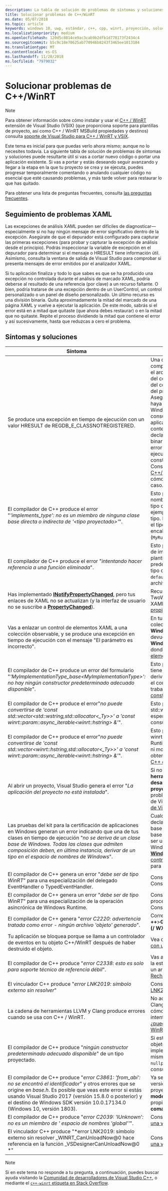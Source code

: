 ```yaml
---
description: La tabla de solución de problemas de síntomas y soluciones de este tema puede resultarte útil si vas a cortar nuevo código o portar una aplicación existente.
title: Solucionar problemas de C++/WinRT
ms.date: 05/07/2018
ms.topic: article
keywords: windows 10, uwp, estándar, c++, cpp, winrt, proyección, solución de problemas, HRESULT, error
ms.localizationpriority: medium
ms.openlocfilehash: 120d5c8014ce9ac3cab9b2dfb1d778173f2434c4
ms.sourcegitcommit: b5c9c18e70625ab770946b8243f3465ee1013184
ms.translationtype: MT
ms.contentlocale: es-ES
ms.lasthandoff: 11/28/2018
ms.locfileid: "7979032"
---
```

# <a name="troubleshooting-cwinrt-issues"></a>Solucionar problemas de C++/WinRT

> [!NOTE]
> Para obtener información sobre cómo instalar y usar el [C++ / WinRT](/windows/uwp/cpp-and-winrt-apis/intro-to-using-cpp-with-winrt) extensión de Visual Studio (VSIX) (que proporciona soporte para plantillas de proyecto, así como C++ / WinRT MSBuild propiedades y destinos) consulta [soporte de Visual Studio para C++ / WinRT y VSIX](intro-to-using-cpp-with-winrt.md#visual-studio-support-for-cwinrt-and-the-vsix).

Este tema es inicial para que puedas verlo ahora mismo; aunque no lo necesites todavía. La siguiente tabla de solución de problemas de síntomas y soluciones puede resultarte útil si vas a cortar nuevo código o portar una aplicación existente. Si vas a portar y estás deseando seguir avanzando y llegar a la etapa en la que tu proyecto se crea y se ejecuta, puedes progresar temporalmente comentando o anulando cualquier código no esencial que esté causando problemas, y más tarde volver para restaurar lo que has quitado.

Para obtener una lista de preguntas frecuentes, consulta [las preguntas frecuentes](faq.md).

## <a name="tracking-down-xaml-issues"></a>Seguimiento de problemas XAML
Las excepciones de análisis XAML pueden ser difíciles de diagnosticar&mdash;especialmente si no hay ningún mensaje de error significativo dentro de la excepción. Asegúrate de que el depurador está configurado para capturar las primeras excepciones (para probar y capturar la excepción de análisis desde el principio). Podrás inspeccionar la variable de excepción en el depurador para determinar si el mensaje o HRESULT tiene información útil. Asimismo, consulta la ventana de salida de Visual Studio para comprobar si presenta mensajes de error emitidos por el analizador XAML.

Si tu aplicación finaliza y todo lo que sabes es que se ha producido una excepción no controlada durante el análisis de marcado XAML, podría deberse al resultado de una referencia (por clave) a un recurso faltante. O bien, podría tratarse de una excepción dentro de un UserControl, un control personalizado o un panel de diseño personalizado. Un último recurso es una división binaria. Quita aproximadamente la mitad del marcado de una página XAML y vuelve a ejecutar la aplicación. De este modo, sabrás si el error está en a mitad que quitaste (que ahora debes restaurar) o en la mitad que no quitaste. Repite el proceso dividiendo la mitad que contiene el error y así sucesivamente, hasta que reduzcas a cero el problema.

## <a name="symptoms-and-remedies"></a>Síntomas y soluciones
| Síntoma | Solución |
|---------|--------|
| Se produce una excepción en tiempo de ejecución con un valor HRESULT de REGDB_E_CLASSNOTREGISTERED. | Una causa de este error es que no pueda cargarse tu componente de Windows Runtime. Asegúrate de que el archivo de metadatos (`.winmd`) de Windows Runtime del componente tenga el mismo nombre que el binario del componente (el `.dll`), que también es el nombre del proyecto y el nombre del espacio de nombres raíz. Asegúrate también de que el proceso de compilación haya copiado correctamente los metadatos de Windows Runtime y el binario en la carpeta `Appx` de consumo. Y comprueba que el `AppxManifest.xml` de la aplicación de consumo (también en la carpeta `Appx`) contenga un elemento **&lt;InProcessServer&gt;** que declare correctamente la clase activable y el nombre binario. Este error también puede ocurrir si cometes el error de crear instancias de una clase en tiempo de ejecución implementada localmente mediante el constructor predeterminado del tipo proyectado. Consulta [Controles XAML; enlazar a una propiedad C++/WinRT](binding-property.md) para obtener más información sobre cómo utilizar correctamente el tipo proyectado en este caso. |
| El compilador de C++ produce el error "*'implements_type': no es un miembro de ninguna clase base directa o indirecta de '&lt;tipo proyectado&gt;'*". | Esto puede suceder cuando se llama a **make** con el nombre del espacio de nombres no calificado de tu tipo de implementación (**MyRuntimeClass**, por ejemplo), y no has incluido el encabezado de dicho tipo. El compilador interpreta **MyRuntimeClass** como el tipo proyectado. La solución consiste en incluir el encabezado para el tipo de implementación (`MyRuntimeClass.h`, por ejemplo). |
| El compilador de C++ produce el error "*intentando hacer referencia a una función eliminada*". | Esto puede suceder cuando se llama a **make** y el tipo de implementación que pasas como el parámetro de plantilla tiene un constructor `= delete` predeterminado. Edita el archivo de encabezado del tipo de implementación y cambia `= delete` a `= default`. También puedes agregar un constructor al archivo IDL para la clase en tiempo de ejecución. |
| Has implementado [**INotifyPropertyChanged**](/uwp/api/windows.ui.xaml.data.inotifypropertychanged), pero tus enlaces de XAML no se actualizan (y la interfaz de usuario no se suscribe a [**PropertyChanged**](/uwp/api/windows.ui.xaml.data.inotifypropertychanged.PropertyChanged)). | Recuerda que tienes que establecer `Mode=OneWay` (o TwoWay) en tu expresión de enlace en marcado XAML. Consulta [Controles XAML; enlazar a una propiedad C++/WinRT](binding-property.md) |
| Vas a enlazar un control de elementos XAML a una colección observable, y se produce una excepción en tiempo de ejecución con el mensaje "El parámetro es incorrecto". | En tu IDL e implementación, declara cualquier colección observable como el tipo **Windows.Foundation.Collections.IVector<IInspectable>**. Pero devuelve un objeto que implemente **Windows.Foundation.Collections.IObservableVector<T>**, donde T es tu tipo de elemento. Consulta [Controles de elementos XAML; enlazar a una colección C++/WinRT](binding-collection.md)  |
| El compilador de C++ produce un error del formulario "*'MyImplementationType_base&lt;MyImplementationType&gt;': no hay ningún constructor predeterminado adecuado disponible*".|Esto puede suceder si has derivado de un tipo que tiene un constructor no trivial. Tu constructor del tipo derivado necesita pasar los parámetros que necesita el constructor del tipo base. Para obtener un ejemplo trabajado, consulta [Derivar de un tipo que tiene un constructor no trivial](author-apis.md#deriving-from-a-type-that-has-a-non-default-constructor)|
| El compilador de C++ produce el error"*no puede convertirse de 'const std::vector&lt;std::wstring,std::allocator&lt;_Ty&gt;&gt;' a 'const winrt::param::async_iterable&lt;winrt::hstring&gt; &'*".|Esto puede suceder cuando se pasa un std::vector de std::wstring a una API de Windows Runtime que espera una colección. Para obtener más información, consulta [Tipos de datos C++ estándar y C++/WinRT](std-cpp-data-types.md).|
| El compilador de C++ produce el error"*no puede convertirse de 'const std::vector&lt;winrt::hstring,std::allocator&lt;_Ty&gt;&gt;' a 'const winrt::param::async_iterable&lt;winrt::hstring&gt; &'*".|Esto puede suceder cuando se pasa un std::vector de winrt::hstring a una API asincrónica de Windows Runtime que espera una colección, y no has copiado ni movido el vector al destinatario asincrónico. Para obtener más información, consulta [Tipos de datos C++ estándar y C++/WinRT](std-cpp-data-types.md).|
| Al abrir un proyecto, Visual Studio genera el error "*La aplicación del proyecto no está instalada*".|Si no lo has hecho todavía, debes instalar **herramientas de Windows Universal para el desarrollo de C++** desde dentro del diálogo **Nuevo proyecto** de Visual Studio. Si esto no resuelve el problema, el proyecto puede depender de la extensión de Visual Studio (VSIX) C++/WinRT (consulta [Soporte de Visual Studio para C++/WinRT, y VSIX](intro-to-using-cpp-with-winrt.md#visual-studio-support-for-cwinrt-and-the-vsix)).|
| Las pruebas del kit para la certificación de aplicaciones en Windows generan un error indicando que una de tus clases en tiempo de ejecución "*no se deriva de un clase base de Windows. Todas las clases que admiten composición deben, en última instancia, derivar de un tipo en el espacio de nombres de Windows*".|Cualquier clase en tiempo de ejecución (que se declara en la aplicación) que se deriva de una clase base se conoce como un *ajustable* clase. La clase base definitiva de una clase puede componer debe ser un tipo que se origine en un espacio de nombres Windows *; Por ejemplo, [**Windows.UI.Xaml.DependencyObject**](/uwp/api/windows.ui.xaml.dependencyobject). Consulta [controles XAML; enlazar a C++ / WinRT propiedad](binding-property.md) para obtener más detalles.|
| El compilador de C++ genera un error "*debe ser de tipo WinRT*" para una especialización del delegado EventHandler o TypedEventHandler.|Considera el uso de **winrt::delegate&lt;... T&gt;** en su lugar. Consulta [Crear eventos en C++/WinRT](author-events.md).|
| El compilador de C++ genera un error "*debe ser de tipo WinRT*" para una especialización de la operación asincrónica de Windows Runtime.|Considera volver a una biblioteca de patrones de procesamiento paralelo (PPL) [**task**](https://msdn.microsoft.com/library/hh750113) en su lugar. Consulta [Operaciones simultáneas y asincrónicas](concurrency.md).|
| El compilador de C++ genera "*error C2220: advertencia tratada como error - ningún archivo 'objeto' generado*".|Corregir la advertencia o establece **C/c ++**>**General**>**Tratar advertencias como errores** a **No (/ WX-)**.|
| Tu aplicación se bloquea porque se llama a un controlador de eventos en tu objeto C++/WinRT después de haber destruido el objeto.|Vea de [forma segura obtener acceso a *este* puntero con un delegado de controlador de eventos](weak-references.md#safely-accessing-the-this-pointer-with-an-event-handling-delegate).|
| El compilador de C++ produce "*error C2338: esto es solo para soporte técnico de referencia débil*".|Vas a solicitar una referencia débil de un tipo que pasó la estructura del marcador **winrt::no_weak_ref** como un argumento plantilla a su clase base. Consulta [Rechazar el soporte de referencia débil](weak-references.md#opting-out-of-weak-reference-support).|
| El vinculador C++ produce "*error LNK2019: símbolo externo sin resolver*"|Consulta [por qué el enlazador que me un "error LNK2019: símbolo externo sin resolver" error?](faq.md#why-is-the-linker-giving-me-a-lnk2019-unresolved-external-symbol-error).|
| La cadena de herramientas LLVM y Clang produce errores cuando se usa con C++ / WinRT.|No admitimos la cadena de herramientas LLVM y Clang para C++ / WinRT, pero si quisieras emular cómo usamos internamente, a continuación, se podría intentar un experimento, como el que se describe en [¿puedo usar LLVM/Clang para compilar con C++ / WinRT?](faq.md#can-i-use-llvmclang-to-compile-with-cwinrt).|
| El compilador de C++ produce "*ningún constructor predeterminado adecuado disponible*" de un tipo proyectado. | Si estás intentando para retrasar la inicialización de un objeto de clase en tiempo de ejecución, o consumir e implementar una clase en tiempo de ejecución en el mismo proyecto, a continuación, deberás llamar a la `nullptr_t` constructor. Para obtener más información, consulta [Consumir API con C++/WinRT](consume-apis.md). |
| El compilador de C++ produce "*error C3861: 'from_abi': no se encontró el identificador*" y otros errores que se origine en *base.h*. Es posible que veas este error si estás usando Visual Studio 2017 (versión 15.8.0 o posterior) y el destino de Windows SDK versión 10.0.17134.0 (Windows 10, versión 1803). | Ya sea destinados a un posterior (más compatible) versión del SDK de Windows, o la propiedad de proyecto conjunto **C/c ++** > **idioma** > **Conformance mode: No** (Además, si **/ permissive-** aparece en la propiedad de proyecto **C o C++**  >  **Idioma** > de**línea de comandos** en **Las opciones adicionales**, elimínalo). |
| El compilador de C++ produce "*error C2039: 'IUnknown': no es un miembro de ' espacio de nombres \'global''*". | Consulta [cómo redestinar tu C++ / WinRT proyecto a una versión posterior del Windows SDK](news.md#how-to-retarget-your-cwinrt-project-to-a-later-version-of-the-windows-sdk). |
| El vinculador C++ produce "*error LNK2019: símbolo externo sin resolver _WINRT_CanUnloadNow@0 hace referencia en la función _VSDesignerCanUnloadNow@0 *" | Consulta [cómo redestinar tu C++ / WinRT proyecto a una versión posterior del Windows SDK](news.md#how-to-retarget-your-cwinrt-project-to-a-later-version-of-the-windows-sdk). |

> [!NOTE]
> Si en este tema no responde a tu pregunta, a continuación, puedes buscar ayuda visitando la [Comunidad de desarrolladores de Visual Studio C++](https://developercommunity.visualstudio.com/spaces/62/index.html), o mediante el [ `c++-winrt` etiqueta en Stack Overflow](https://stackoverflow.com/questions/tagged/c%2b%2b-winrt).
